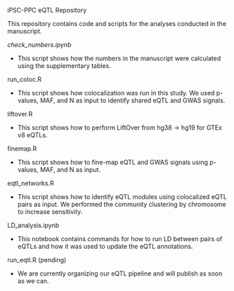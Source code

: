 iPSC-PPC eQTL Repository

This repository contains code and scripts for the analyses conducted in the manuscript. 

*check_numbers.ipynb*
- This script shows how the numbers in the manuscript were calculated using the supplementary tables.

run_coloc.R 
- This script shows how colocalization was run in this study. We used p-values, MAF, and N as input to identify shared eQTL and GWAS signals.

liftover.R
- This script shows how to perform LiftOver from hg38 -> hg19 for GTEx v8 eQTLs.

finemap.R 
- This script shows how to fine-map eQTL and GWAS signals using p-values, MAF, and N as input.

eqtl_networks.R 
- This script shows how to identify eQTL modules using colocalized eQTL pairs as input. We performed the community clustering by chromosome to increase sensitivity.

LD_analysis.ipynb 
- This notebook contains commands for how to run LD between pairs of eQTLs and how it was used to update the eQTL annotations.

run_eqtl.R (pending)
- We are currently organizing our eQTL pipeline and will publish as soon as we can. 
